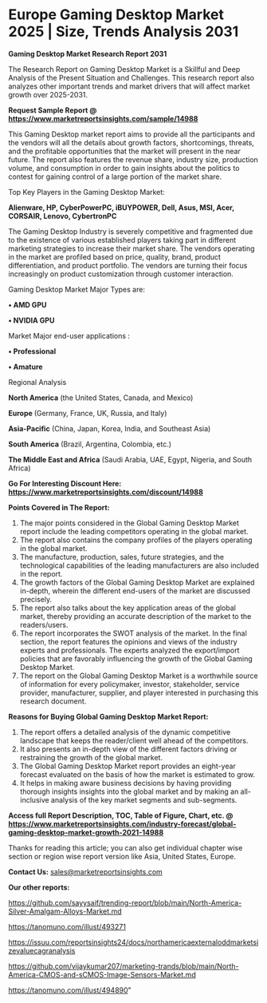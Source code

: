 # Europe Gaming Desktop Market 2025 | Size, Trends Analysis 2031

<strong>Gaming Desktop Market Research Report 2031</strong>

The Research Report on Gaming Desktop Market is a Skillful and Deep Analysis of the Present Situation and Challenges. This research report also analyzes other important trends and market drivers that will affect market growth over 2025-2031.

<strong>Request Sample Report @ <a href=https://www.marketreportsinsights.com/sample/14988>https://www.marketreportsinsights.com/sample/14988</a></strong>

This Gaming Desktop market report aims to provide all the participants and the vendors will all the details about growth factors, shortcomings, threats, and the profitable opportunities that the market will present in the near future. The report also features the revenue share, industry size, production volume, and consumption in order to gain insights about the politics to contest for gaining control of a large portion of the market share.

Top Key Players in the Gaming Desktop Market:

<strong>Alienware, HP, CyberPowerPC, iBUYPOWER, Dell, Asus, MSI, Acer, CORSAIR, Lenovo, CybertronPC</strong>

The Gaming Desktop Industry is severely competitive and fragmented due to the existence of various established players taking part in different marketing strategies to increase their market share. The vendors operating in the market are profiled based on price, quality, brand, product differentiation, and product portfolio. The vendors are turning their focus increasingly on product customization through customer interaction.

Gaming Desktop Market Major Types are:

<strong>• AMD GPU

• NVIDIA GPU</strong>

Market Major end-user applications :

<strong>• Professional

• Amature</strong>

Regional Analysis

</u><strong><b>North America</b></strong> (the United States, Canada, and Mexico)

<strong><b>Europe </b></strong>(Germany, France, UK, Russia, and Italy)

<strong><b>Asia-Pacific</b></strong> (China, Japan, Korea, India, and Southeast Asia)

<strong><b>South America</b></strong> (Brazil, Argentina, Colombia, etc.)

<strong><b>The Middle East and Africa</b></strong> (Saudi Arabia, UAE, Egypt, Nigeria, and South Africa)

<strong>Go For Interesting Discount Here: <a href=https://www.marketreportsinsights.com/discount/14988>https://www.marketreportsinsights.com/discount/14988</a></strong>

<strong>Points Covered in The Report:</strong>
<ol>
  <li>The major points considered in the Global Gaming Desktop Market report include the leading competitors operating in the global market.</li>
  <li>The report also contains the company profiles of the players operating in the global market.</li>
  <li>The manufacture, production, sales, future strategies, and the technological capabilities of the leading manufacturers are also included in the report.</li>
  <li>The growth factors of the Global Gaming Desktop Market are explained in-depth, wherein the different end-users of the market are discussed precisely.</li>
  <li>The report also talks about the key application areas of the global market, thereby providing an accurate description of the market to the readers/users.</li>
  <li>The report incorporates the SWOT analysis of the market. In the final section, the report features the opinions and views of the industry experts and professionals. The experts analyzed the export/import policies that are favorably influencing the growth of the Global Gaming Desktop Market.</li>
  <li>The report on the Global Gaming Desktop Market is a worthwhile source of information for every policymaker, investor, stakeholder, service provider, manufacturer, supplier, and player interested in purchasing this research document.</li>
</ol>
<strong>Reasons for Buying Global Gaming Desktop Market Report:</strong>

<ol>
  <li>The report offers a detailed analysis of the dynamic competitive landscape that keeps the reader/client well ahead of the competitors.</li>
  <li>It also presents an in-depth view of the different factors driving or restraining the growth of the global market.</li>
  <li>The Global Gaming Desktop Market report provides an eight-year forecast evaluated on the basis of how the market is estimated to grow.</li>
  <li>It helps in making aware business decisions by having providing thorough insights insights into the global market and by making an all-inclusive analysis of the key market segments and sub-segments.</li>
</ol>
<strong>Access full Report Description, TOC, Table of Figure, Chart, etc. @ <a href=https://www.marketreportsinsights.com/industry-forecast/global-gaming-desktop-market-growth-2021-14988>https://www.marketreportsinsights.com/industry-forecast/global-gaming-desktop-market-growth-2021-14988</a></strong>


Thanks for reading this article; you can also get individual chapter wise section or region wise report version like Asia, United States, Europe.

<strong>Contact Us:</strong>
sales@marketreportsinsights.com

<strong>Our other reports:</strong>

<a href=https://github.com/sayysaif/trending-report/blob/main/North-America-Silver-Amalgam-Alloys-Market.md>https://github.com/sayysaif/trending-report/blob/main/North-America-Silver-Amalgam-Alloys-Market.md</a>

<a href=https://tanomuno.com/illust/493271>https://tanomuno.com/illust/493271</a>

<a href=https://issuu.com/reportsinsights24/docs/northamericaexternaloddmarketsizevaluecagranalysis>https://issuu.com/reportsinsights24/docs/northamericaexternaloddmarketsizevaluecagranalysis</a>

<a href=https://github.com/vijaykumar207/marketing-trands/blob/main/North-America-CMOS-and-sCMOS-Image-Sensors-Market.md>https://github.com/vijaykumar207/marketing-trands/blob/main/North-America-CMOS-and-sCMOS-Image-Sensors-Market.md</a>

<a href=https://tanomuno.com/illust/494890>https://tanomuno.com/illust/494890</a>"
